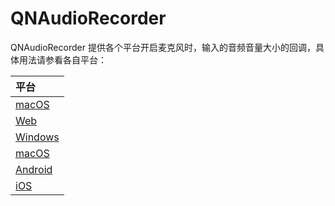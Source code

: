 # QNAudioRecorder

QNAudioRecorder 提供各个平台开启麦克风时，输入的音频音量大小的回调，具体用法请参看各自平台：

| 平台 |
| :-----| 
|  [macOS](https://github.com/pili-engineering/QNAudioRecorder/tree/main/macOS) | 
|  [Web](https://github.com/pili-engineering/QNAudioRecorder/tree/main/Web) | 
|  [Windows](https://github.com/pili-engineering/QNAudioRecorder/tree/main/Windows) | 
|  [macOS](https://github.com/pili-engineering/QNAudioRecorder/tree/main/macOS) | 
|  [Android](https://github.com/pili-engineering/QNAudioRecorder/tree/main/Android) | 
|  [iOS](https://github.com/pili-engineering/QNAudioRecorder/tree/main/iOS) | 

